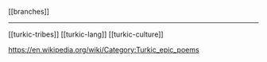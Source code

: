 [[branches]]

---

[[turkic-tribes]]
[[turkic-lang]]
[[turkic-culture]]


https://en.wikipedia.org/wiki/Category:Turkic_epic_poems